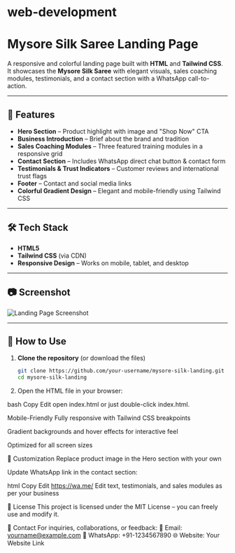 # web-development
# Mysore Silk Saree Landing Page

A responsive and colorful landing page built with **HTML** and **Tailwind CSS**.  
It showcases the **Mysore Silk Saree** with elegant visuals, sales coaching modules, testimonials, and a contact section with a WhatsApp call-to-action.

---

## 📌 Features

- **Hero Section** – Product highlight with image and "Shop Now" CTA
- **Business Introduction** – Brief about the brand and tradition
- **Sales Coaching Modules** – Three featured training modules in a responsive grid
- **Contact Section** – Includes WhatsApp direct chat button & contact form
- **Testimonials & Trust Indicators** – Customer reviews and international trust flags
- **Footer** – Contact and social media links
- **Colorful Gradient Design** – Elegant and mobile-friendly using Tailwind CSS

---

## 🛠 Tech Stack

- **HTML5**
- **Tailwind CSS** (via CDN)
- **Responsive Design** – Works on mobile, tablet, and desktop

---

## 📷 Screenshot

![Landing Page Screenshot](screenshot.png)

---

## 🚀 How to Use

1. **Clone the repository** (or download the files)
   ```bash
   git clone https://github.com/your-username/mysore-silk-landing.git
   cd mysore-silk-landing

2. Open the HTML file in your browser:

bash
Copy
Edit
open index.html
or just double-click index.html.

 Mobile-Friendly
Fully responsive with Tailwind CSS breakpoints

Gradient backgrounds and hover effects for interactive feel

Optimized for all screen sizes

📝 Customization
Replace product image in the Hero section with your own

Update WhatsApp link in the contact section:

html
Copy
Edit
https://wa.me/<your-number>
Edit text, testimonials, and sales modules as per your business

📄 License
This project is licensed under the MIT License – you can freely use and modify it.

📧 Contact
For inquiries, collaborations, or feedback:
📩 Email: yourname@example.com
📱 WhatsApp: +91-1234567890
🌐 Website: Your Website Link
